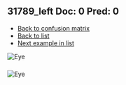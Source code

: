 ## 31789_left Doc: 0 Pred: 0
- [Back to confusion matrix](https://github.com/juliandewit/kaggle_retinopathy/blob/master/matrix.md)
- [Back to list](https://github.com/juliandewit/kaggle_retinopathy/blob/master/lists/00/list.md)
- [Next example in list](https://github.com/juliandewit/kaggle_retinopathy/blob/master/lists/00/31/31790_left.md)

![Eye](https://retinopaty.blob.core.windows.net/size1024/31789_left_0.jpeg)

### 

![Eye]()
